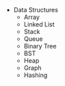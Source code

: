 * Data Structures
  * Array
  * Linked List
  * Stack
  * Queue
  * Binary Tree
  * BST
  * Heap
  * Graph
  * Hashing 
